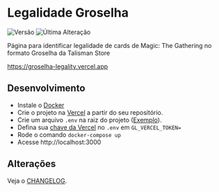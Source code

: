 # Legalidade Groselha

![Versão](https://img.shields.io/github/package-json/v/forsureitsme/groselha-legality?color=%23FEA0ED&label=Vers%C3%A3o&style=for-the-badge)
![Última Alteração](https://img.shields.io/github/last-commit/forsureitsme/groselha-legality/main?color=FEA0ED&label=%C3%9Altima%20Altera%C3%A7%C3%A3o&style=for-the-badge)

Página para identificar legalidade de cards de Magic: The Gathering no formato Groselha da Talisman Store

https://groselha-legality.vercel.app

## Desenvolvimento

- Instale o [Docker](https://docs.docker.com/get-docker/)
- Crie o projeto na [Vercel](https://vercel.com/) a partir do seu repositório.
- Crie um arquivo `.env` na raiz do projeto ([Exemplo](./.env.example)).
- Defina sua [chave da Vercel](https://vercel.com/account/tokens) no `.env` em `GL_VERCEL_TOKEN=`
- Rode o comando `docker-compose up`
- Acesse http://localhost:3000

## Alterações

Veja o [CHANGELOG](https://github.com/forsureitsme/groselha-legality/blob/main/CHANGELOG.md).
